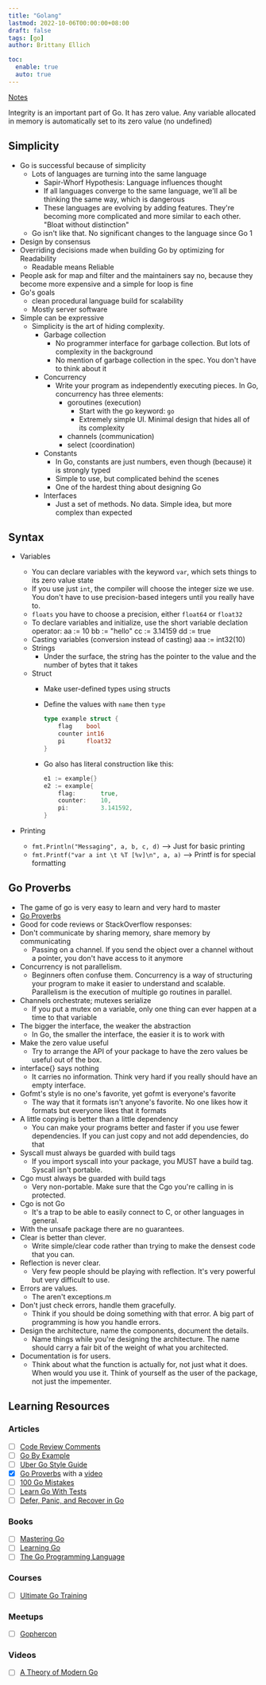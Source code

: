 ```yaml
---
title: "Golang"
lastmod: 2022-10-06T00:00:00+08:00
draft: false
tags: [go]
author: Brittany Ellich

toc:
  enable: true
  auto: true
---
```


[Notes](../../notes)

Integrity is an important part of Go. It has zero value. Any variable allocated in memory is automatically set to its zero value (no undefined)

## Simplicity

* Go is successful because of simplicity
  * Lots of languages are turning into the same language
    * Sapir-Whorf Hypothesis: Language influences thought
    * If all languages converge to the same language, we'll all be thinking the same way, which is dangerous
    * These languages are evolving by adding features. They're becoming more complicated and more similar to each other. "Bloat without distinction"
  * Go isn't like that. No significant changes to the language since Go 1
* Design by consensus
* Overriding decisions made when building Go by optimizing for Readability
  * Readable means Reliable
* People ask for map and filter and the maintainers say no, because they become more expensive and a simple for loop is fine
* Go's goals
  * clean procedural language build for scalability
  * Mostly server software
* Simple can be expressive
  * Simplicity is the art of hiding complexity.
    * Garbage collection
      * No programmer interface for garbage collection. But lots of complexity in the background
      * No mention of garbage collection in the spec. You don't have to think about it
    * Concurrency
      * Write your program as independently executing pieces. In Go, concurrency has three elements:
        * goroutines (execution)
          * Start with the go keyword: `go`
          * Extremely simple UI. Minimal design that hides all of its complexity
        * channels (communication)
        * select (coordination)
    * Constants
      * In Go, constants are just numbers, even though (because) it is strongly typed
      * Simple to use, but complicated behind the scenes
      * One of the hardest thing about designing Go
    * Interfaces
      * Just a set of methods. No data. Simple idea, but more complex than expected

## Syntax

* Variables
  * You can declare variables with the keyword `var`, which sets things to its zero value state
  * If you use just `int`, the compiler will choose the integer size we use. You don't have to use precision-based integers until you really have to.
  * `floats` you have to choose a precision, either `float64` or `float32`
  * To declare variables and initialize, use the short variable declation operator:
        aa := 10
        bb := "hello"
        cc := 3.14159
        dd := true
  * Casting variables (conversion instead of casting)
        aaa := int32(10)
  * Strings
    * Under the surface, the string has the pointer to the value and the number of bytes that it takes
  * Struct
    * Make user-defined types using structs
    * Define the values with `name` then `type`

        ```go
        type example struct {
            flag    bool
            counter int16
            pi      float32
        }
        ```

    * Go also has literal construction like this:

        ```go
        e1 := example{}
        e2 := example{
            flag:       true,
            counter:    10,
            pi:         3.141592,
        }
        ```

* Printing
  * `fmt.Println("Messaging", a, b, c, d)` --> Just for basic printing
  * `fmt.Printf("var a int \t %T [%v]\n", a, a)` --> Printf is for special formatting

## Go Proverbs

* The game of go is very easy to learn and very hard to master
* [Go Proverbs](https://go-proverbs.github.io/)
* Good for code reviews or StackOverflow responses:
* Don't communicate by sharing memory, share memory by communicating
  * Passing on a channel. If you send the object over a channel without a pointer, you don't have access to it anymore
* Concurrency is not parallelism.
  * Beginners often confuse them. Concurrency is a way of structuring your program to make it easier to understand and scalable. Parallelism is the execution of multiple go routines in parallel.
* Channels orchestrate; mutexes serialize
  * If you put a mutex on a variable, only one thing can ever happen at a time to that variable
* The bigger the interface, the weaker the abstraction
  * In Go, the smaller the interface, the easier it is to work with
* Make the zero value useful
  * Try to arrange the API of your package to have the zero values be useful out of the box.
* interface{} says nothing
  * It carries no information. Think very hard if you really should have an empty interface.
* Gofmt's style is no one's favorite, yet gofmt is everyone's favorite
  * The way that it formats isn't anyone's favorite. No one likes how it formats but everyone likes that it formats
* A little copying is better than a little dependency
  * You can make your programs better and faster if you use fewer dependencies. If you can just copy and not add dependencies, do that
* Syscall must always be guarded with build tags
  * If you import syscall into your package, you MUST have a build tag. Syscall isn't portable.
* Cgo must always be guarded with build tags
  * Very non-portable. Make sure that the Cgo you're calling in is protected.
* Cgo is not Go
  * It's a trap to be able to easily connect to C, or other languages in general.
* With the unsafe package there are no guarantees.
* Clear is better than clever.
  * Write simple/clear code rather than trying to make the densest code that you can.
* Reflection is never clear.
  * Very few people should be playing with reflection. It's very powerful but very difficult to use.
* Errors are values.
  * The aren't exceptions.m
* Don't just check errors, handle them gracefully.
  * Think if you should be doing something with that error. A big part of programming is how you handle errors.
* Design the architecture, name the components, document the details.
  * Name things while you're designing the architecture. The name should carry a fair bit of the weight of what you architected.
* Documentation is for users.
  * Think about what the function is actually for, not just what it does. When would you use it. Think of yourself as the user of the package, not just the impementer.

## Learning Resources

### Articles

* [ ] [Code Review Comments](https://github.com/golang/go/wiki/CodeReviewComments)
* [ ] [Go By Example](https://gobyexample.com/)
* [ ] [Uber Go Style Guide](https://github.com/uber-go/guide/blob/master/style.md)
* [x] [Go Proverbs](https://go-proverbs.github.io/) with a [video](https://www.youtube.com/watch?v=PAAkCSZUG1c)
* [ ] [100 Go Mistakes](https://github.com/teivah/100-go-mistakes)
* [ ] [Learn Go With Tests](https://quii.gitbook.io/learn-go-with-tests/)
* [ ] [Defer, Panic, and Recover in Go](https://go.dev/blog/defer-panic-and-recover)

### Books

* [ ] [Mastering Go](https://www.amazon.com/Mastering-Go-professional-utilities-concurrent/dp/1801079315/ref=sr_1_1?crid=3477MH5Z40C9J&keywords=mastering+go&qid=1665114312&qu=eyJxc2MiOiIxLjI2IiwicXNhIjoiMC44NCIsInFzcCI6IjAuOTAifQ%3D%3D&sprefix=mastering+%2Caps%2C104&sr=8-1)
* [ ] [Learning Go](https://learning.oreilly.com/library/view/learning-go/9781492077206/)
* [ ] [The Go Programming Language](https://www.gopl.io/)

### Courses

* [ ] [Ultimate Go Training](https://www.ardanlabs.com/training/ultimate-go/)

### Meetups

* [ ] [Gophercon](https://www.gophercon.com/)

### Videos

* [ ] [A Theory of Modern Go](https://peter.bourgon.org/blog/2017/06/09/theory-of-modern-go.html)
